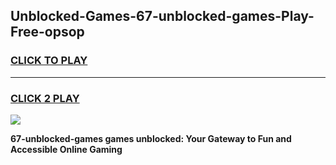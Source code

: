 
## Unblocked-Games-67-unblocked-games-Play-Free-opsop
<h3>
<a href="https://premium76.site?title=67-unblocked-games&ref=18A">CLICK TO PLAY</a></h3>
<hr>

<h3>
<a href="https://premium76.site?title=67-unblocked-games&ref=18A">CLICK 2 PLAY</a>
  
</h3>

<a href="https://premium76.site?title=67-unblocked-games&ref=18A"><img src="https://clearcache.store/games.png"></a>


**67-unblocked-games games unblocked: Your Gateway to Fun and Accessible Online Gaming**
